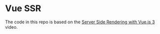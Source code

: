 # Vue SSR

The code in this repo is based on the
[Server Side Rendering with Vue.js 3](https://youtu.be/XJfaAkvLXyU)
video.